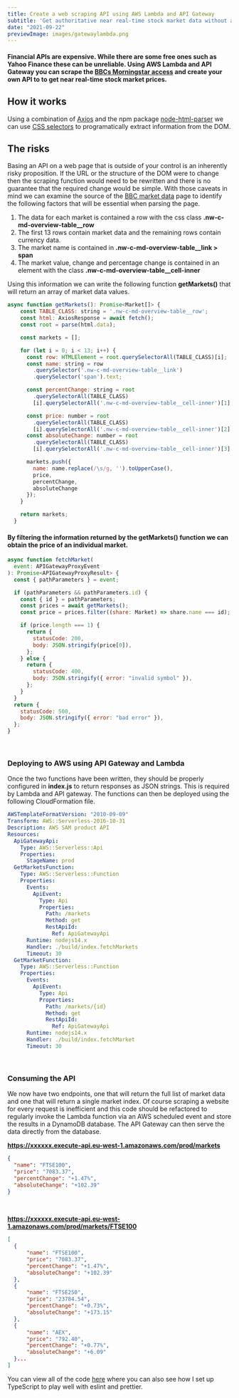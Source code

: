 ```yaml
---
title: Create a web scraping API using AWS Lambda and API Gateway
subtitle: 'Get authoritative near real-time stock market data without an expensive license "'
date: "2021-09-22"
previewImage: images/gatewaylambda.png
---
```


#### Financial APIs are expensive. While there are some free ones such as Yahoo Finance these can be unreliable. Using AWS Lambda and API Gateway you can scrape the [BBCs Morningstar access](https://www.bbc.co.uk/news/business/market-data) and create your own API to to get near real-time stock market prices.

&NewLine;

## How it works

Using a combination of [Axios](https://www.npmjs.com/package/axios) and the npm package [node-html-parser](https://www.npmjs.com/package/node-html-parser) we can use [CSS selectors](https://www.w3schools.com/cssref/css_selectors.asp) to programatically extract information from the DOM.

## The risks

Basing an API on a web page that is outside of your control is an inherently risky proposition. If the URL or the structure of the
DOM were to change then the scraping function would need to be rewritten and there is no guarantee that the required
change would be simple. With those caveats in mind we can examine the source of the [BBC market data](https://www.bbc.co.uk/news/business/market-data) page to identify the following factors that will be essential when parsing the page.

1. The data for each market is contained a row with the css class **.nw-c-md-overview-table\_\_row**
2. The first 13 rows contain market data and the remaining rows contain currency data.
3. The market name is contained in **.nw-c-md-overview-table\_\_link > span**
4. The market value, change and percentage change is contained in an element with the class **.nw-c-md-overview-table\_\_cell-inner**

Using this information we can write the following function **getMarkets()** that will return an array of market data values.

```javascript
async function getMarkets(): Promise<Market[]> {
    const TABLE_CLASS: string = '.nw-c-md-overview-table__row';
    const html: AxiosResponse = await fetch();
    const root = parse(html.data);

    const markets = [];

    for (let i = 0; i < 13; i++) {
      const row: HTMLElement = root.querySelectorAll(TABLE_CLASS)[i];
      const name: string = row
        .querySelector('.nw-c-md-overview-table__link')
        .querySelector('span').text;

      const percentChange: string = root
        .querySelectorAll(TABLE_CLASS)
        [i].querySelectorAll('.nw-c-md-overview-table__cell-inner')[1].text;

      const price: number = root
        .querySelectorAll(TABLE_CLASS)
        [i].querySelectorAll('.nw-c-md-overview-table__cell-inner')[2].text as unknown as number;
      const absoluteChange: number = root
        .querySelectorAll(TABLE_CLASS)
        [i].querySelectorAll('.nw-c-md-overview-table__cell-inner')[3].text as unknown as number;

      markets.push({
        name: name.replace(/\s/g, '').toUpperCase(),
        price,
        percentChange,
        absoluteChange
      });
    }

    return markets;
  }
```

#### By filtering the information returned by the **getMarkets()** function we can obtain the price of an individual market.

```javascript
async function fetchMarket(
  event: APIGatewayProxyEvent
): Promise<APIGatewayProxyResult> {
  const { pathParameters } = event;

  if (pathParameters && pathParameters.id) {
    const { id } = pathParameters;
    const prices = await getMarkets();
    const price = prices.filter((share: Market) => share.name === id);

    if (price.length === 1) {
      return {
        statusCode: 200,
        body: JSON.stringify(price[0]),
      };
    } else {
      return {
        statusCode: 400,
        body: JSON.stringify({ error: "invalid symbol" }),
      };
    }
  }
  return {
    statusCode: 500,
    body: JSON.stringify({ error: "bad error" }),
  };
}
```

<br>

### Deploying to AWS using API Gateway and Lambda

Once the two functions have been written, they should be properly configured in **index.js** to return responses as JSON strings. This is required by Lambda and API gateway. The functions can then be deployed using the following CloudFormation file.

```yaml
AWSTemplateFormatVersion: "2010-09-09"
Transform: AWS::Serverless-2016-10-31
Description: AWS SAM product API
Resources:
  ApiGatewayApi:
    Type: AWS::Serverless::Api
    Properties:
      StageName: prod
  GetMarketsFunction:
    Type: AWS::Serverless::Function
    Properties:
      Events:
        ApiEvent:
          Type: Api
          Properties:
            Path: /markets
            Method: get
            RestApiId:
              Ref: ApiGatewayApi
      Runtime: nodejs14.x
      Handler: ./build/index.fetchMarkets
      Timeout: 30
  GetMarketFunction:
    Type: AWS::Serverless::Function
    Properties:
      Events:
        ApiEvent:
          Type: Api
          Properties:
            Path: /markets/{id}
            Method: get
            RestApiId:
              Ref: ApiGatewayApi
      Runtime: nodejs14.x
      Handler: ./build/index.fetchMarket
      Timeout: 30
```

<br>

### Consuming the API

We now have two endpoints, one that will return the full list of market data and one that will return a single market index. Of course scraping a website for every request is inefficient and this code should be refactored to regularly invoke the Lambda function via an AWS scheduled event and store the results in a DynamoDB database. The API Gateway can then serve the data directly from the database.

**https://xxxxxx.execute-api.eu-west-1.amazonaws.com/prod/markets**

```json
{
  "name": "FTSE100",
  "price": "7083.37",
  "percentChange": "+1.47%",
  "absoluteChange": "+102.39"
}
```

<br>

**https://xxxxxx.execute-api.eu-west-1.amazonaws.com/prod/markets/FTSE100**

```json
[
  {
      "name": "FTSE100",
      "price": "7083.37",
      "percentChange": "+1.47%",
      "absoluteChange": "+102.39"
  },
  {
      "name": "FTSE250",
      "price": "23784.54",
      "percentChange": "+0.73%",
      "absoluteChange": "+173.15"
  },
  {
      "name": "AEX",
      "price": "792.40",
      "percentChange": "+0.77%",
      "absoluteChange": "+6.09"
  }...
]
```

You can view all of the code [here](https://github.com/LucasAmos/AWS/tree/master/LambdaAPIGateway) where you can also see how I set up TypeScript to play well with eslint and prettier.
